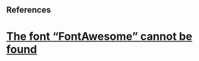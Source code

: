 References
---


# [The font “FontAwesome” cannot be found](https://tex.stackexchange.com/questions/345653/the-font-fontawesome-cannot-be-found)
